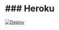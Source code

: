# ### Heroku
[![Deploy](https://www.herokucdn.com/deploy/button.svg)](https://heroku.com/deploy?template=https://github.com/nelsongp1988/up)
